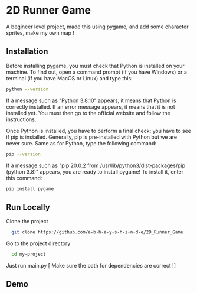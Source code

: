 
# 2D Runner Game

A begineer level project, made this using pygame, and add some character sprites, make my own map ! 


## Installation

Before installing pygame, you must check that Python is installed on your machine. To find out, open a command prompt (if you have Windows) or a terminal (if you have MacOS or Linux) and type this:

```bash
python --version
```
If a message such as "Python 3.8.10" appears, it means that Python is correctly installed. If an error message appears, it means that it is not installed yet. You must then go to the official website and follow the instructions.

Once Python is installed, you have to perform a final check: you have to see if pip is installed. Generally, pip is pre-installed with Python but we are never sure. Same as for Python, type the following command:

```bash
pip --version
```
If a message such as "pip 20.0.2 from /usr/lib/python3/dist-packages/pip (python 3.8)" appears, you are ready to install pygame! To install it, enter this command:
```bash
pip install pygame
```
## Run Locally

Clone the project

```bash
  git clone https://github.com/a-b-h-a-y-s-h-i-n-d-e/2D_Runner_Game
```

Go to the project directory

```bash
  cd my-project
```

Just run main.py 
[ Make sure the path for dependencies are correct !]



## Demo











